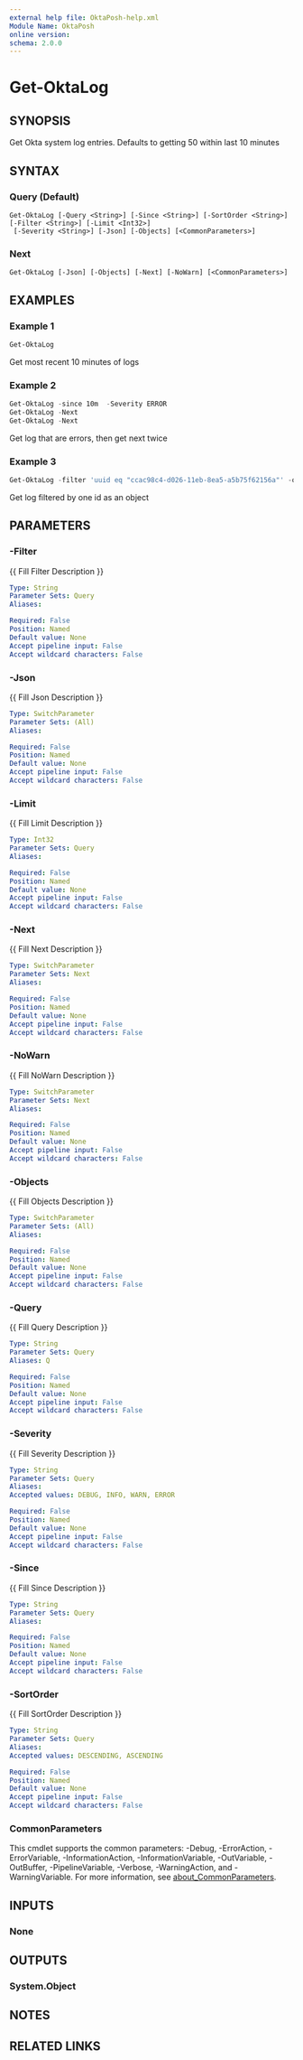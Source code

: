 ```yaml
---
external help file: OktaPosh-help.xml
Module Name: OktaPosh
online version:
schema: 2.0.0
---
```


# Get-OktaLog

## SYNOPSIS
Get Okta system log entries. Defaults to getting 50 within last 10 minutes

## SYNTAX

### Query (Default)
```
Get-OktaLog [-Query <String>] [-Since <String>] [-SortOrder <String>] [-Filter <String>] [-Limit <Int32>]
 [-Severity <String>] [-Json] [-Objects] [<CommonParameters>]
```

### Next
```
Get-OktaLog [-Json] [-Objects] [-Next] [-NoWarn] [<CommonParameters>]
```

## EXAMPLES

### Example 1
```powershell
Get-OktaLog 
```

Get most recent 10 minutes of logs

### Example 2
```powershell
Get-OktaLog -since 10m  -Severity ERROR
Get-OktaLog -Next
Get-OktaLog -Next
```

Get log that are errors, then get next twice

### Example 3
```powershell
Get-OktaLog -filter 'uuid eq "ccac98c4-d026-11eb-8ea5-a5b75f62156a"' -object 
```

Get log filtered by one id as an object

## PARAMETERS

### -Filter
{{ Fill Filter Description }}

```yaml
Type: String
Parameter Sets: Query
Aliases:

Required: False
Position: Named
Default value: None
Accept pipeline input: False
Accept wildcard characters: False
```

### -Json
{{ Fill Json Description }}

```yaml
Type: SwitchParameter
Parameter Sets: (All)
Aliases:

Required: False
Position: Named
Default value: None
Accept pipeline input: False
Accept wildcard characters: False
```

### -Limit
{{ Fill Limit Description }}

```yaml
Type: Int32
Parameter Sets: Query
Aliases:

Required: False
Position: Named
Default value: None
Accept pipeline input: False
Accept wildcard characters: False
```

### -Next
{{ Fill Next Description }}

```yaml
Type: SwitchParameter
Parameter Sets: Next
Aliases:

Required: False
Position: Named
Default value: None
Accept pipeline input: False
Accept wildcard characters: False
```

### -NoWarn
{{ Fill NoWarn Description }}

```yaml
Type: SwitchParameter
Parameter Sets: Next
Aliases:

Required: False
Position: Named
Default value: None
Accept pipeline input: False
Accept wildcard characters: False
```

### -Objects
{{ Fill Objects Description }}

```yaml
Type: SwitchParameter
Parameter Sets: (All)
Aliases:

Required: False
Position: Named
Default value: None
Accept pipeline input: False
Accept wildcard characters: False
```

### -Query
{{ Fill Query Description }}

```yaml
Type: String
Parameter Sets: Query
Aliases: Q

Required: False
Position: Named
Default value: None
Accept pipeline input: False
Accept wildcard characters: False
```

### -Severity
{{ Fill Severity Description }}

```yaml
Type: String
Parameter Sets: Query
Aliases:
Accepted values: DEBUG, INFO, WARN, ERROR

Required: False
Position: Named
Default value: None
Accept pipeline input: False
Accept wildcard characters: False
```

### -Since
{{ Fill Since Description }}

```yaml
Type: String
Parameter Sets: Query
Aliases:

Required: False
Position: Named
Default value: None
Accept pipeline input: False
Accept wildcard characters: False
```

### -SortOrder
{{ Fill SortOrder Description }}

```yaml
Type: String
Parameter Sets: Query
Aliases:
Accepted values: DESCENDING, ASCENDING

Required: False
Position: Named
Default value: None
Accept pipeline input: False
Accept wildcard characters: False
```

### CommonParameters
This cmdlet supports the common parameters: -Debug, -ErrorAction, -ErrorVariable, -InformationAction, -InformationVariable, -OutVariable, -OutBuffer, -PipelineVariable, -Verbose, -WarningAction, and -WarningVariable. For more information, see [about_CommonParameters](http://go.microsoft.com/fwlink/?LinkID=113216).

## INPUTS

### None

## OUTPUTS

### System.Object
## NOTES

## RELATED LINKS
